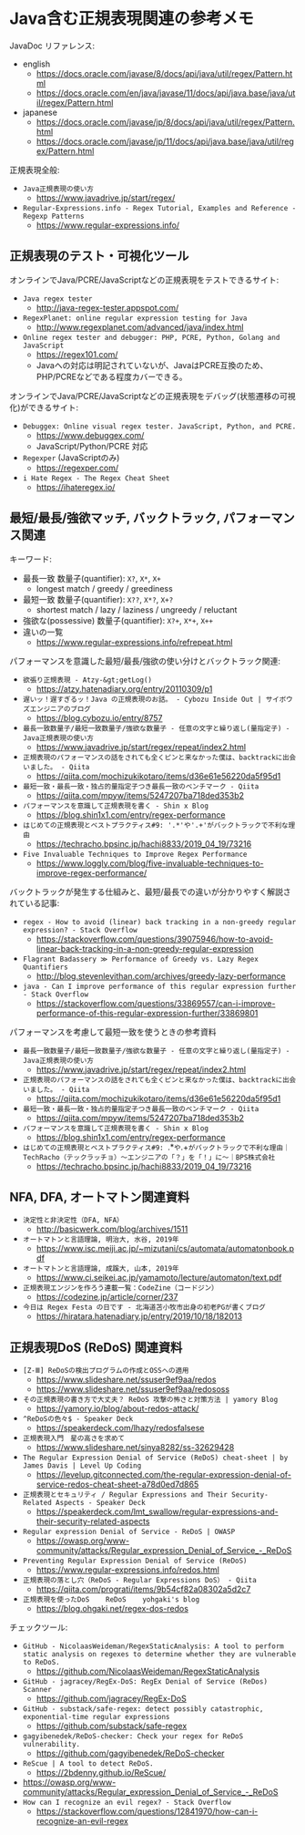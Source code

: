 # Java含む正規表現関連の参考メモ

JavaDoc リファレンス:

- english
  - https://docs.oracle.com/javase/8/docs/api/java/util/regex/Pattern.html
  - https://docs.oracle.com/en/java/javase/11/docs/api/java.base/java/util/regex/Pattern.html
- japanese
  - https://docs.oracle.com/javase/jp/8/docs/api/java/util/regex/Pattern.html
  - https://docs.oracle.com/javase/jp/11/docs/api/java.base/java/util/regex/Pattern.html

正規表現全般:

- `Java正規表現の使い方`
  - https://www.javadrive.jp/start/regex/
- `Regular-Expressions.info - Regex Tutorial, Examples and Reference - Regexp Patterns`
  - https://www.regular-expressions.info/

## 正規表現のテスト・可視化ツール

オンラインでJava/PCRE/JavaScriptなどの正規表現をテストできるサイト:

- `Java regex tester`
  - http://java-regex-tester.appspot.com/
- `RegexPlanet: online regular expression testing for Java`
  - http://www.regexplanet.com/advanced/java/index.html
- `Online regex tester and debugger: PHP, PCRE, Python, Golang and JavaScript`
  - https://regex101.com/
  - Javaへの対応は明記されていないが、JavaはPCRE互換のため、PHP/PCREなどである程度カバーできる。

オンラインでJava/PCRE/JavaScriptなどの正規表現をデバッグ(状態遷移の可視化)ができるサイト:

- `Debuggex: Online visual regex tester. JavaScript, Python, and PCRE.`
  - https://www.debuggex.com/
  - JavaScript/Python/PCRE 対応
- `Regexper` (JavaScriptのみ)
  - https://regexper.com/
- `i Hate Regex - The Regex Cheat Sheet`
  - https://ihateregex.io/

## 最短/最長/強欲マッチ, バックトラック, パフォーマンス関連

キーワード:

- 最長一致 数量子(quantifier): `X?`, `X*`, `X+`
  - longest match / greedy / greediness
- 最短一致 数量子(quantifier): `X??`, `X*?`, `X+?`
  - shortest match / lazy / laziness / ungreedy / reluctant
- 強欲な(possessive) 数量子(quantifier): `X?+`, `X*+`, `X++`
- 違いの一覧
  - https://www.regular-expressions.info/refrepeat.html

パフォーマンスを意識した最短/最長/強欲の使い分けとバックトラック関連:

- `欲張り正規表現 - Atzy-&gt;getLog()`
  - https://atzy.hatenadiary.org/entry/20110309/p1
- `遅いッ！遅すぎるッ！Java の正規表現のお話。 - Cybozu Inside Out | サイボウズエンジニアのブログ`
  - https://blog.cybozu.io/entry/8757
- `最長一致数量子/最短一致数量子/強欲な数量子 - 任意の文字と繰り返し(量指定子) - Java正規表現の使い方`
  -  https://www.javadrive.jp/start/regex/repeat/index2.html
- `正規表現のパフォーマンスの話をされても全くピンと来なかった僕は、backtrackに出会いました。 - Qiita`
  -  https://qiita.com/mochizukikotaro/items/d36e61e56220da5f95d1
- `最短一致・最長一致・独占的量指定子つき最長一致のベンチマーク - Qiita`
  -  https://qiita.com/mpyw/items/5247207ba718ded353b2
- `パフォーマンスを意識して正規表現を書く - Shin x Blog`
  -  https://blog.shin1x1.com/entry/regex-performance
- `はじめての正規表現とベストプラクティス#9: '.*'や'.+'がバックトラックで不利な理由`
  -  https://techracho.bpsinc.jp/hachi8833/2019_04_19/73216
- `Five Invaluable Techniques to Improve Regex Performance`
  -  https://www.loggly.com/blog/five-invaluable-techniques-to-improve-regex-performance/

バックトラックが発生する仕組みと、最短/最長での違いが分かりやすく解説されている記事:

- `regex - How to avoid (linear) back tracking in a non-greedy regular expression? - Stack Overflow`
  -  https://stackoverflow.com/questions/39075946/how-to-avoid-linear-back-tracking-in-a-non-greedy-regular-expression
- `Flagrant Badassery ≫ Performance of Greedy vs. Lazy Regex Quantifiers`
  -  http://blog.stevenlevithan.com/archives/greedy-lazy-performance
- `java - Can I improve performance of this regular expression further - Stack Overflow`
  -  https://stackoverflow.com/questions/33869557/can-i-improve-performance-of-this-regular-expression-further/33869801

パフォーマンスを考慮して最短一致を使うときの参考資料

- `最長一致数量子/最短一致数量子/強欲な数量子 - 任意の文字と繰り返し(量指定子) - Java正規表現の使い方`
  -  https://www.javadrive.jp/start/regex/repeat/index2.html
- `正規表現のパフォーマンスの話をされても全くピンと来なかった僕は、backtrackに出会いました。 - Qiita`
  -  https://qiita.com/mochizukikotaro/items/d36e61e56220da5f95d1
- `最短一致・最長一致・独占的量指定子つき最長一致のベンチマーク - Qiita`
  -  https://qiita.com/mpyw/items/5247207ba718ded353b2
- `パフォーマンスを意識して正規表現を書く - Shin x Blog`
  -  https://blog.shin1x1.com/entry/regex-performance
- `はじめての正規表現とベストプラクティス#9: `.*`や`.+`がバックトラックで不利な理由｜TechRacho（テックラッチョ）〜エンジニアの「？」を「！」に〜｜BPS株式会社`
  -  https://techracho.bpsinc.jp/hachi8833/2019_04_19/73216

## NFA, DFA, オートマトン関連資料

- `決定性と非決定性（DFA, NFA）`
  - http://basicwerk.com/blog/archives/1511
- `オートマトンと言語理論, 明治大, 水谷, 2019年`
  - https://www.isc.meiji.ac.jp/~mizutani/cs/automata/automatonbook.pdf
- `オートマトンと言語理論, 成蹊大, 山本, 2019年`
  - https://www.ci.seikei.ac.jp/yamamoto/lecture/automaton/text.pdf
- `正規表現エンジンを作ろう連載一覧：CodeZine（コードジン）`
  - https://codezine.jp/article/corner/237
- `今日は Regex Festa の日です - 北海道苫小牧市出身の初老PGが書くブログ`
  - https://hiratara.hatenadiary.jp/entry/2019/10/18/182013

## 正規表現DoS (ReDoS) 関連資料

- `[Z-Ⅲ] ReDoSの検出プログラムの作成とOSSへの適用`
  - https://www.slideshare.net/ssuser9ef9aa/redos
  - https://www.slideshare.net/ssuser9ef9aa/redososs
- `その正規表現の書き方で大丈夫？ ReDoS 攻撃の怖さと対策方法 | yamory Blog`
  - https://yamory.io/blog/about-redos-attack/
- `^ReDoSの色々$ - Speaker Deck`
  - https://speakerdeck.com/lhazy/redosfalsese
- `正規表現入門　星の高さを求めて`
  - https://www.slideshare.net/sinya8282/ss-32629428
- `The Regular Expression Denial of Service (ReDoS) cheat-sheet | by James Davis | Level Up Coding`
  - https://levelup.gitconnected.com/the-regular-expression-denial-of-service-redos-cheat-sheet-a78d0ed7d865
- `正規表現とセキュリティ / Regular Expressions and Their Security-Related Aspects - Speaker Deck`
  - https://speakerdeck.com/lmt_swallow/regular-expressions-and-their-security-related-aspects
- `Regular expression Denial of Service - ReDoS | OWASP`
  - https://owasp.org/www-community/attacks/Regular_expression_Denial_of_Service_-_ReDoS
- `Preventing Regular Expression Denial of Service (ReDoS)`
  -  https://www.regular-expressions.info/redos.html
- `正規表現の落とし穴（ReDoS - Regular Expressions DoS） - Qiita`
  - https://qiita.com/prograti/items/9b54cf82a08302a5d2c7
- `正規表現を使ったDoS    ReDoS    yohgaki's blog`
  - https://blog.ohgaki.net/regex-dos-redos

チェックツール:

- `GitHub - NicolaasWeideman/RegexStaticAnalysis: A tool to perform static analysis on regexes to determine whether they are vulnerable to ReDoS.`
  - https://github.com/NicolaasWeideman/RegexStaticAnalysis
- `GitHub - jagracey/RegEx-DoS: RegEx Denial of Service (ReDos) Scanner`
  - https://github.com/jagracey/RegEx-DoS
- `GitHub - substack/safe-regex: detect possibly catastrophic, exponential-time regular expressions`
  - https://github.com/substack/safe-regex
- `gagyibenedek/ReDoS-checker: Check your regex for ReDoS vulnerability.`
  - https://github.com/gagyibenedek/ReDoS-checker
- `ReScue | A tool to detect ReDoS.`
  - https://2bdenny.github.io/ReScue/
- https://owasp.org/www-community/attacks/Regular_expression_Denial_of_Service_-_ReDoS
- `How can I recognize an evil regex? - Stack Overflow`
  - https://stackoverflow.com/questions/12841970/how-can-i-recognize-an-evil-regex


